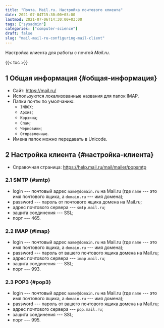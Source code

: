 ```yaml
---
title: "Почта. Mail.ru. Настройка почтового клиента"
date: 2021-07-04T15:30:00+03:00
lastmod: 2021-07-06T14:30:00+03:00
tags: ["sysadmin"]
categories: ["computer-science"]
draft: false
slug: "mail-mail-ru-configuring-mail-client"
---
```


Настройка клиента для работы с почтой _Mail.ru_.

<!--more-->

{{< toc >}}


## <span class="section-num">1</span> Общая информация {#общая-информация}

-   Сайт: <https://mail.ru/>
-   Используются локализованные названия для папок IMAP.
-   Папки почты по умолчанию:
    -   `INBOX`;
    -   `Архив`;
    -   `Корзина`;
    -   `Спам`;
    -   `Черновики`;
    -   `Отправленные`.
-   Имена папок можно передавать в Unicode.


## <span class="section-num">2</span> Настройка клиента {#настройка-клиента}

-   Справочная страница: <https://help.mail.ru/mail/mailer/popsmtp>


### <span class="section-num">2.1</span> SMTP {#smtp}

-   login --- почтовый адрес `name@domain.ru` на Mail.ru (где `name` --- это имя почтового ящика, а `domain.ru` --- имя домена);
-   password --- пароль от почтового ящика домена на Mail.ru;
-   адрес почтового сервера --- `smtp.mail.ru`;
-   защита соединения --- SSL;
-   порт --- 465.


### <span class="section-num">2.2</span> IMAP {#imap}

-   login --- почтовый адрес `name@domain.ru` на Mail.ru (где `name` --- это имя почтового ящика, а `domain.ru` --- имя домена);
-   password --- пароль от вашего почтового ящика домена на Mail.ru;
-   адрес почтового сервера --- `imap.mail.ru`;
-   защита соединения --- SSL;
-   порт --- 993.


### <span class="section-num">2.3</span> POP3 {#pop3}

-   login --- почтовый адрес `name@domain.ru` на Mail.ru (где `name` --- это имя почтового ящика, а `domain.ru` --- имя домена);
-   password --- пароль от вашего почтового ящика домена на Mail.ru;
-   адрес почтового сервера --- `pop.mail.ru`;
-   защита соединения --- SSL;
-   порт --- 995.
